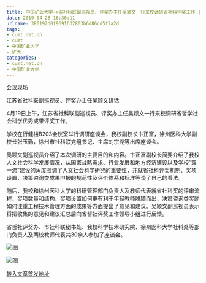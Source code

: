 ```yaml
---
title: 中国矿业大学->省社科联副巡视员、评奖办主任吴颖文一行来校调研省社科评奖工作 | cumt.net.cn
date: 2019-04-28 16:30:11
urlname: 380192d0f9691632803b6d86cd5f2a2d
tags: 
- cumt.net.cn
- cumt
- 中国矿业大学
- 矿大
categories:
- cumt.net.cn
- 中国矿业大学
---
```


会议现场

江苏省社科联副巡视员、评奖办主任吴颖文讲话

4月19日上午，江苏省社科联副巡视员、评奖办主任吴颖文一行来校调研省哲学社会科学优秀成果评奖工作。

学校在行健楼B203会议室举行调研座谈会，我校副校长卞正富，徐州医科大学副校长张玉勤，徐州市社科联党组书记、主席刘宗尧等出席座谈会。

吴颖文副巡视员介绍了本次调研的主要目的和内容。卞正富副校长简要介绍了我校人文社会科学发展情况，从国家战略需求、行业发展和地方经济建设以及学校“双一流”建设的角度强调了人文社会科学研究的重要性，并就省社科评奖机制、奖项设置、决策咨询类成果申报的规范性及评价体系和标准等谈了自己的看法。

随后，我校和徐州医科大学的科研管理部门负责人及教师代表就省社科奖的评审流程、奖项数量和结构、奖项设置如何更有利于年轻教师脱颖而出、决策咨询类奖励如何注重工程技术管理方面的成果等方面提出了意见和建议。吴颖文副巡视员表示将把收集的意见和建议汇总后向省哲社评奖工作领导小组进行反馈。

省哲社评奖办、市社科联秘书处、我校科学技术研究院、徐州医科大学社科处等部门负责人及两校教师代表共30余人参加了座谈会。

![图](http://xwzx.cumt.edu.cn/_upload/article/images/b8/14/2b525d004bbf918250d191e1f740/04330f49-849f-49d6-a179-07321f162d61.jpg)

![图](http://xwzx.cumt.edu.cn/_upload/article/images/b8/14/2b525d004bbf918250d191e1f740/482af106-4227-4eac-9fc8-51bb2a9dbaaf.jpg)

[转入文章首发地址](http://xwzx.cumt.edu.cn/f2/0e/c513a520718/page.htm)